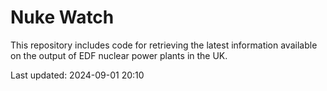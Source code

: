 # Nuke Watch

This repository includes code for retrieving the latest information available on the output of EDF nuclear power plants in the UK.

Last updated: 2024-09-01 20:10